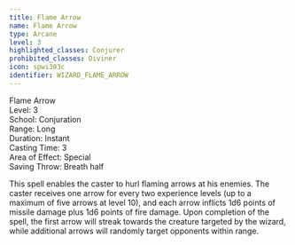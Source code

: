 ```yaml
---
title: Flame Arrow
name: Flame Arrow
type: Arcane
level: 3
highlighted_classes: Conjurer
prohibited_classes: Diviner
icon: spwi303c
identifier: WIZARD_FLAME_ARROW
---
```

Flame Arrow  
Level: 3  
School: Conjuration  
Range: Long  
Duration: Instant  
Casting Time: 3  
Area of Effect: Special  
Saving Throw: Breath half  
  
This spell enables the caster to hurl flaming arrows at his enemies. The caster receives one arrow for every two experience levels (up to a maximum of five arrows at level 10), and each arrow inflicts 1d6 points of missile damage plus 1d6 points of fire damage. Upon completion of the spell, the first arrow will streak towards the creature targeted by the wizard, while additional arrows will randomly target opponents within range.  
